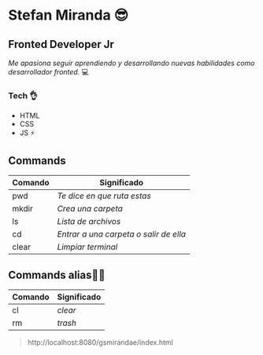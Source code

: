 
# Stefan Miranda 😎
## Fronted Developer Jr

*Me apasiona seguir aprendiendo y desarrollando nuevas habilidades como desarrollador fronted.* 💻

### Tech 👌
- HTML
- CSS
- JS
⚡

## Commands
| Comando| Significado |
| ------ | ------ |
| pwd | *Te dice en que ruta estas* |
| mkdir | *Crea una carpeta*|
| ls | *Lista de archivos*|
| cd| *Entrar a una carpeta o salir de ella*|
| clear | *Limpiar terminal*|

## Commands alias👴🏼

|Comando| Significado|
| ------ | ------ |
| cl | *clear* |
| rm | *trash* |

> http://localhost:8080/gsmirandae/index.html
